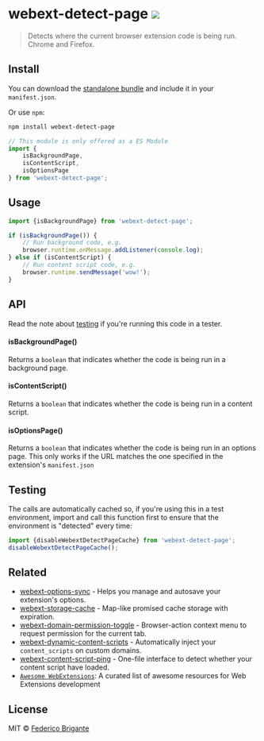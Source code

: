 # webext-detect-page [![](https://img.shields.io/npm/v/webext-detect-page.svg)](https://www.npmjs.com/package/webext-detect-page)

> Detects where the current browser extension code is being run. Chrome and Firefox.

## Install

You can download the [standalone bundle](https://bundle.fregante.com/?pkg=webext-detect-page&global=window) and include it in your `manifest.json`.

Or use `npm`:

```sh
npm install webext-detect-page
```

```js
// This module is only offered as a ES Module
import {
	isBackgroundPage,
	isContentScript,
	isOptionsPage
} from 'webext-detect-page';
```

## Usage

```js
import {isBackgroundPage} from 'webext-detect-page';

if (isBackgroundPage()) {
	// Run background code, e.g.
	browser.runtime.onMessage.addListener(console.log);
} else if (isContentScript) {
	// Run content script code, e.g.
	browser.runtime.sendMessage('wow!');
}
```

## API

Read the note about [testing](#testing) if you're running this code in a tester.

#### isBackgroundPage()

Returns a `boolean` that indicates whether the code is being run in a background page.

#### isContentScript()

Returns a `boolean` that indicates whether the code is being run in a content script.

#### isOptionsPage()

Returns a `boolean` that indicates whether the code is being run in an options page. This only works if the URL matches the one specified in the extension's `manifest.json`

## Testing

The calls are automatically cached so, if you're using this in a test environment, import and call this function first to ensure that the environment is "detected" every time:

```js
import {disableWebextDetectPageCache} from 'webext-detect-page';
disableWebextDetectPageCache();
```

## Related

- [webext-options-sync](https://github.com/fregante/webext-options-sync) - Helps you manage and autosave your extension's options.
- [webext-storage-cache](https://github.com/fregante/webext-storage-cache) - Map-like promised cache storage with expiration.
- [webext-domain-permission-toggle](https://github.com/fregante/webext-domain-permission-toggle) - Browser-action context menu to request permission for the current tab.
- [webext-dynamic-content-scripts](https://github.com/fregante/webext-dynamic-content-scripts) - Automatically inject your `content_scripts` on custom domains.
- [webext-content-script-ping](https://github.com/fregante/webext-content-script-ping) - One-file interface to detect whether your content script have loaded.
- [`Awesome WebExtensions`](https://github.com/fregante/Awesome-WebExtensions): A curated list of awesome resources for Web Extensions development

## License

MIT © [Federico Brigante](https://fregante.com)
